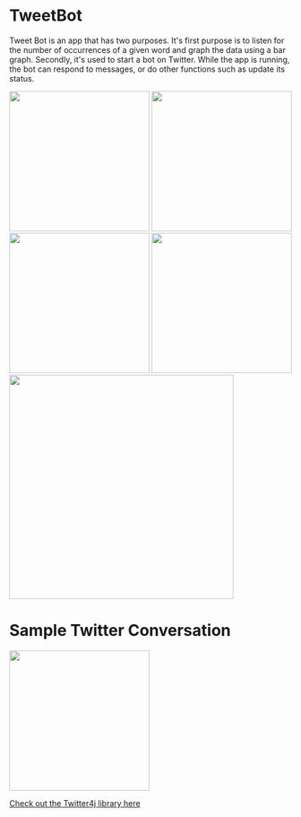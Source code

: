 # TweetBot
Tweet Bot is an app that has two purposes. It's first purpose is to listen for the number of occurrences of a given word and graph the data
using a bar graph. Secondly, it's used to start a bot on Twitter. While the app is running, the bot can respond to messages, or do other
functions such as update its status.

<img src="https://user-images.githubusercontent.com/7400747/36080634-b76e57c4-0f60-11e8-8da1-2e9bdc03846d.png" width="250"> <img src="https://github.com/ctcuff/TweetBot/blob/master/screenshots/Screenshot_20180315-225843.png" width="250"><img src="https://user-images.githubusercontent.com/7400747/36080650-e0535112-0f60-11e8-9e10-a5031d963098.png" width="250"> <img src="https://user-images.githubusercontent.com/7400747/36080648-dd5256c0-0f60-11e8-8c78-9f39a292e830.png" width="250"> 
<img src="https://user-images.githubusercontent.com/7400747/36080652-e1cd0e16-0f60-11e8-914e-b3f2e2be3aab.png" height="400">

# Sample Twitter Conversation
<img src="https://user-images.githubusercontent.com/7400747/36080683-99858286-0f61-11e8-8892-94e6339eb9f8.jpg" width="250">

[Check out the Twitter4j library here](http://twitter4j.org/en/index.html)
